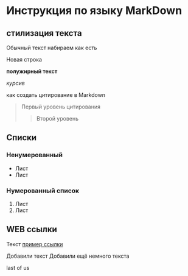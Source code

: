 # Инструкция по языку MarkDown

## стилизация текста

Обычный текст набираем как есть

Новая строка

**полужирный текст**

*курсив*

как создать цитирование в Markdown
> Первый уровень цитирования
>> Второй уровень 

## Списки

### Ненумерованный
* Лист
* Лист

### Нумерованный список
1. Лист
2. Лист

## WEB ссылки
Текст [пример ссылки]("http.example.com "Всплывающяя подсказка")

Добавили текст
Добавили ещё немного текста

last of us

![]()